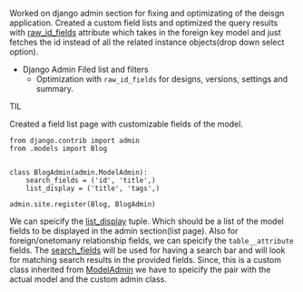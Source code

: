 ---
---

Worked on django admin section for fixing and optimizating of the deisgn application. Created a custom field lists and optimized the query results with [raw_id_fields](https://docs.djangoproject.com/en/2.1/ref/contrib/admin/#django.contrib.admin.ModelAdmin.raw_id_fields) attribute which takes in the foreign key model and just fetches the id instead of all the related instance objects(drop down select option).

- Django Admin Filed list and filters
    - Optimization with `raw_id_fields` for designs, versions, settings and summary.

TIL

Created a field list page with customizable fields of the model.

```pyrhon
from django.contrib import admin
from .models import Blog


class BlogAdmin(admin.ModelAdmin):
    search_fields = ('id', 'title',)
    list_display = ('title', 'tags',)

admin.site.register(Blog, BlogAdmin)
```

We can speicify the [list_display](https://docs.djangoproject.com/en/4.1/ref/contrib/admin/#django.contrib.admin.ModelAdmin.list_display) tuple. Which should be a list of the model fields to be displayed in the admin section(list page). Also for foreign/onetomany relationship fields, we can speicify the `table__attribute` fields. The [search_fields](https://docs.djangoproject.com/en/4.1/ref/contrib/admin/#django.contrib.admin.ModelAdmin.search_fields) will be used for having a search bar and will look for matching search results in the provided fields. Since, this is a custom class inherited from [ModelAdmin](https://docs.djangoproject.com/en/4.1/ref/contrib/admin/#django.contrib.admin.ModelAdmin) we have to speicify the pair with the  actual model and the custom admin class.

